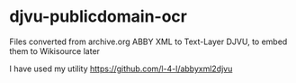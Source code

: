 # djvu-publicdomain-ocr
Files converted from archive.org ABBY XML to Text-Layer DJVU, to embed them to Wikisource later

I have used my utility https://github.com/l-4-l/abbyxml2djvu
